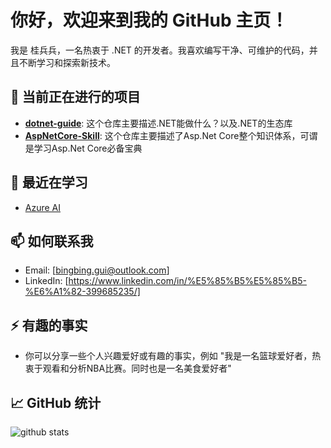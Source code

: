 # 你好，欢迎来到我的 GitHub 主页！

我是 桂兵兵，一名热衷于 .NET 的开发者。我喜欢编写干净、可维护的代码，并且不断学习和探索新技术。

## 🔭 当前正在进行的项目
- **[dotnet-guide](https://github.com/bingbing-gui/dotnet-guide)**: 这个仓库主要描述.NET能做什么？以及.NET的生态库
- **[AspNetCore-Skill](https://github.com/bingbing-gui/AspNetCore-Skill)**: 这个仓库主要描述了Asp.Net Core整个知识体系，可谓是学习Asp.Net Core必备宝典

## 🌱 最近在学习
- [Azure AI](https://learn.microsoft.com/en-us/credentials/certifications/azure-ai-engineer/?practice-assessment-type=certification)

## 📫 如何联系我
- Email: [bingbing.gui@outlook.com]
- LinkedIn: [https://www.linkedin.com/in/%E5%85%B5%E5%85%B5-%E6%A1%82-399685235/]

## ⚡ 有趣的事实
- 你可以分享一些个人兴趣爱好或有趣的事实，例如 "我是一名篮球爱好者，热衷于观看和分析NBA比赛。同时也是一名美食爱好者"

## 📈 GitHub 统计

![github stats](https://github-readme-stats.vercel.app/api?username=bingbing-gui&count_private=true&show_icons=true&theme=tokyonight)

